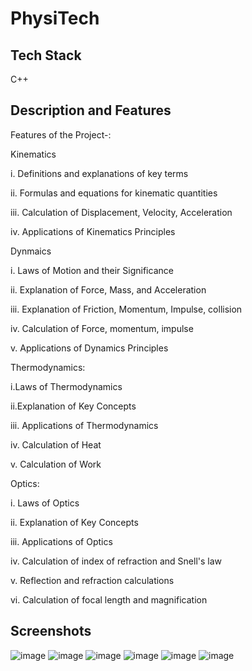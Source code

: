<h1>PhysiTech</h1>
<h2>Tech Stack</h2>
C++
<h2>Description and Features</h2>
Features of the Project-:

Kinematics

i. Definitions and explanations of key terms

ii. Formulas and equations for kinematic quantities

iii. Calculation of Displacement, Velocity, Acceleration

iv. Applications of Kinematics Principles

Dynmaics

i. Laws of Motion and their Significance

ii. Explanation of Force, Mass, and Acceleration

iii. Explanation of Friction, Momentum, Impulse, collision

iv. Calculation of Force, momentum, impulse

v. Applications of Dynamics Principles

Thermodynamics:

i.Laws of Thermodynamics

ii.Explanation of Key Concepts

iii. Applications of Thermodynamics

iv. Calculation of Heat

v. Calculation of Work

Optics:

i. Laws of Optics

ii. Explanation of Key Concepts

iii. Applications of Optics

iv. Calculation of index of refraction and Snell's law

v. Reflection and refraction calculations

vi. Calculation of focal length and magnification

<h2>Screenshots</h2>

![image](https://github.com/Nikita06211/Dev-Geeks/assets/120494269/0cb428d7-5ba7-482e-9675-99bc56681b0d)
![image](https://github.com/Nikita06211/Dev-Geeks/assets/120494269/3da67791-f949-4dbb-b6ef-60e945bcf035)
![image](https://github.com/Nikita06211/Dev-Geeks/assets/120494269/d5602304-ca34-459b-9433-8689bbacfd73)
![image](https://github.com/Nikita06211/Dev-Geeks/assets/120494269/5dc9fd4f-5676-47e3-ad28-a93201eed2c0)
![image](https://github.com/Nikita06211/Dev-Geeks/assets/120494269/31c3c3d9-5d31-4a17-89cd-2db2ea80032f)
![image](https://github.com/Nikita06211/Dev-Geeks/assets/120494269/494fdae9-5879-4cb7-969b-f2b1feef73a4)





